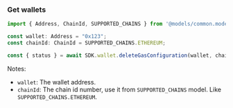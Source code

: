 ### Get wallets

```ts
import { Address, ChainId, SUPPORTED_CHAINS } from '@models/common.models';

const wallet: Address = "0x123";
const chainId: ChainId = SUPPORTED_CHAINS.ETHEREUM;

const { status } = await SDK.wallet.deleteGasConfiguration(wallet, chainId);
```
Notes:

- `wallet`: The wallet address.
- `chainId`: The chain id number, use it from `SUPPORTED_CHAINS` model. Like `SUPPORTED_CHAINS.ETHEREUM`.